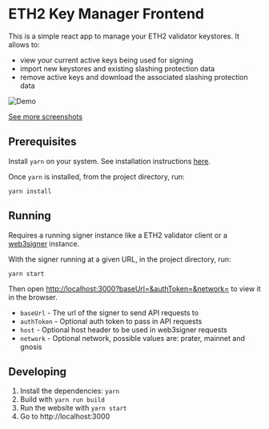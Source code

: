 # ETH2 Key Manager Frontend

This is a simple react app to manage your ETH2 validator keystores. It allows to:

- view your current active keys being used for signing
- import new keystores and existing slashing protection data
- remove active keys and download the associated slashing protection data

![Demo](images/list.png?raw=true "List of active keys")

[See more screenshots](images)

## Prerequisites

Install `yarn` on your system. See installation instructions [here](https://classic.yarnpkg.com/lang/en/docs/install/).

Once `yarn` is installed, from the project directory, run:

`yarn install`

## Running

Requires a running signer instance like a ETH2 validator client or a [web3signer](https://github.com/ConsenSys/web3signer) instance.

With the signer running at a given URL, in the project directory, run:

`yarn start`

Then open [http://localhost:3000?baseUrl=<BASEURL>&authToken=<AUTHTOKEN>&network=<NETWORK>](http://localhost:3000) to view it in the browser.

- `baseUrl` - The url of the signer to send API requests to
- `authToken` - Optional auth token to pass in API requests
- `host` - Optional host header to be used in web3signer requests
- `network` - Optional network, possible values are: prater, mainnet and gnosis

## Developing

1. Install the dependencies: `yarn`
2. Build with `yarn run build`
3. Run the website with `yarn start`
4. Go to http://localhost:3000

